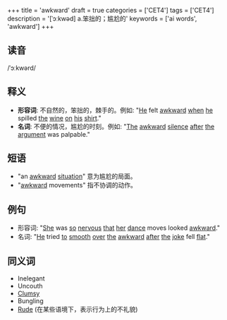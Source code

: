 +++
title = 'awkward'
draft = true
categories = ['CET4']
tags = ['CET4']
description = '[ˈɔːkwəd] a.笨拙的；尴尬的'
keywords = ['ai words', 'awkward']
+++

## 读音
/ˈɔːkwərd/

## 释义
- **形容词**: 不自然的，笨拙的，棘手的。例如: "[He](/post/he/) felt [awkward](/post/awkward/) [when](/post/when/) [he](/post/he/) spilled [the](/post/the/) [wine](/post/wine/) [on](/post/on/) [his](/post/his/) [shirt](/post/shirt/)."
- **名词**: 不便的情况，尴尬的时刻。例如: "[The](/post/the/) [awkward](/post/awkward/) [silence](/post/silence/) [after](/post/after/) [the](/post/the/) [argument](/post/argument/) was palpable."

## 短语
- "an [awkward](/post/awkward/) [situation](/post/situation/)" 意为尴尬的局面。
- "[awkward](/post/awkward/) movements" 指不协调的动作。

## 例句
- 形容词: "[She](/post/she/) was [so](/post/so/) [nervous](/post/nervous/) [that](/post/that/) [her](/post/her/) [dance](/post/dance/) moves looked [awkward](/post/awkward/)."
- 名词: "[He](/post/he/) tried [to](/post/to/) [smooth](/post/smooth/) [over](/post/over/) [the](/post/the/) [awkward](/post/awkward/) [after](/post/after/) [the](/post/the/) [joke](/post/joke/) fell [flat](/post/flat/)."

## 同义词
- Inelegant
- Uncouth
- [Clumsy](/post/clumsy/)
- Bungling
- [Rude](/post/rude/) (在某些语境下，表示行为上的不礼貌)
